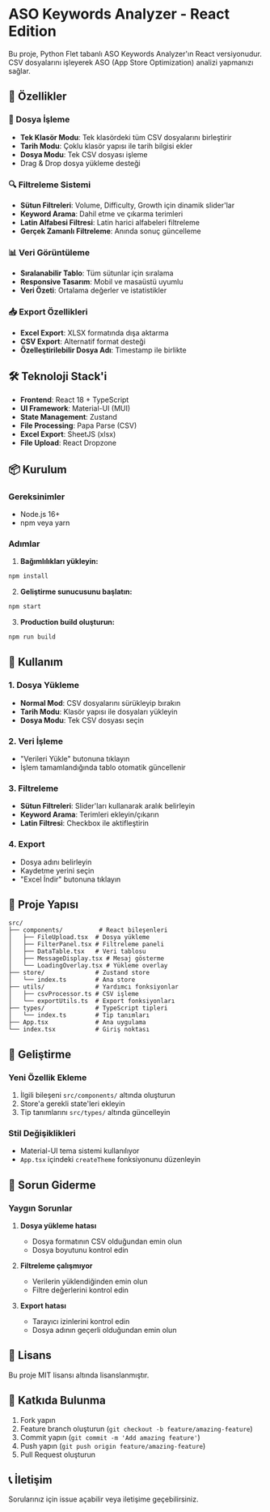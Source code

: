 # ASO Keywords Analyzer - React Edition

Bu proje, Python Flet tabanlı ASO Keywords Analyzer'ın React versiyonudur. CSV dosyalarını işleyerek ASO (App Store Optimization) analizi yapmanızı sağlar.

## 🚀 Özellikler

### 📁 Dosya İşleme
- **Tek Klasör Modu**: Tek klasördeki tüm CSV dosyalarını birleştirir
- **Tarih Modu**: Çoklu klasör yapısı ile tarih bilgisi ekler
- **Dosya Modu**: Tek CSV dosyası işleme
- Drag & Drop dosya yükleme desteği

### 🔍 Filtreleme Sistemi
- **Sütun Filtreleri**: Volume, Difficulty, Growth için dinamik slider'lar
- **Keyword Arama**: Dahil etme ve çıkarma terimleri
- **Latin Alfabesi Filtresi**: Latin harici alfabeleri filtreleme
- **Gerçek Zamanlı Filtreleme**: Anında sonuç güncelleme

### 📊 Veri Görüntüleme
- **Sıralanabilir Tablo**: Tüm sütunlar için sıralama
- **Responsive Tasarım**: Mobil ve masaüstü uyumlu
- **Veri Özeti**: Ortalama değerler ve istatistikler

### 📥 Export Özellikleri
- **Excel Export**: XLSX formatında dışa aktarma
- **CSV Export**: Alternatif format desteği
- **Özelleştirilebilir Dosya Adı**: Timestamp ile birlikte

## 🛠️ Teknoloji Stack'i

- **Frontend**: React 18 + TypeScript
- **UI Framework**: Material-UI (MUI)
- **State Management**: Zustand
- **File Processing**: Papa Parse (CSV)
- **Excel Export**: SheetJS (xlsx)
- **File Upload**: React Dropzone

## 📦 Kurulum

### Gereksinimler
- Node.js 16+ 
- npm veya yarn

### Adımlar

1. **Bağımlılıkları yükleyin:**
```bash
npm install
```

2. **Geliştirme sunucusunu başlatın:**
```bash
npm start
```

3. **Production build oluşturun:**
```bash
npm run build
```

## 🎯 Kullanım

### 1. Dosya Yükleme
- **Normal Mod**: CSV dosyalarını sürükleyip bırakın
- **Tarih Modu**: Klasör yapısı ile dosyaları yükleyin
- **Dosya Modu**: Tek CSV dosyası seçin

### 2. Veri İşleme
- "Verileri Yükle" butonuna tıklayın
- İşlem tamamlandığında tablo otomatik güncellenir

### 3. Filtreleme
- **Sütun Filtreleri**: Slider'ları kullanarak aralık belirleyin
- **Keyword Arama**: Terimleri ekleyin/çıkarın
- **Latin Filtresi**: Checkbox ile aktifleştirin

### 4. Export
- Dosya adını belirleyin
- Kaydetme yerini seçin
- "Excel İndir" butonuna tıklayın

## 📁 Proje Yapısı

```
src/
├── components/          # React bileşenleri
│   ├── FileUpload.tsx  # Dosya yükleme
│   ├── FilterPanel.tsx # Filtreleme paneli
│   ├── DataTable.tsx   # Veri tablosu
│   ├── MessageDisplay.tsx # Mesaj gösterme
│   └── LoadingOverlay.tsx # Yükleme overlay
├── store/              # Zustand store
│   └── index.ts        # Ana store
├── utils/              # Yardımcı fonksiyonlar
│   ├── csvProcessor.ts # CSV işleme
│   └── exportUtils.ts  # Export fonksiyonları
├── types/              # TypeScript tipleri
│   └── index.ts        # Tip tanımları
├── App.tsx             # Ana uygulama
└── index.tsx           # Giriş noktası
```

## 🔧 Geliştirme

### Yeni Özellik Ekleme
1. İlgili bileşeni `src/components/` altında oluşturun
2. Store'a gerekli state'leri ekleyin
3. Tip tanımlarını `src/types/` altında güncelleyin

### Stil Değişiklikleri
- Material-UI tema sistemi kullanılıyor
- `App.tsx` içindeki `createTheme` fonksiyonunu düzenleyin

## 🐛 Sorun Giderme

### Yaygın Sorunlar

1. **Dosya yükleme hatası**
   - Dosya formatının CSV olduğundan emin olun
   - Dosya boyutunu kontrol edin

2. **Filtreleme çalışmıyor**
   - Verilerin yüklendiğinden emin olun
   - Filtre değerlerini kontrol edin

3. **Export hatası**
   - Tarayıcı izinlerini kontrol edin
   - Dosya adının geçerli olduğundan emin olun

## 📄 Lisans

Bu proje MIT lisansı altında lisanslanmıştır.

## 🤝 Katkıda Bulunma

1. Fork yapın
2. Feature branch oluşturun (`git checkout -b feature/amazing-feature`)
3. Commit yapın (`git commit -m 'Add amazing feature'`)
4. Push yapın (`git push origin feature/amazing-feature`)
5. Pull Request oluşturun

## 📞 İletişim

Sorularınız için issue açabilir veya iletişime geçebilirsiniz. 